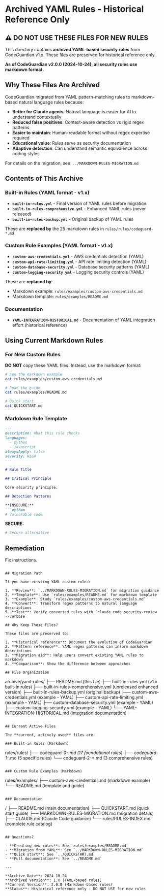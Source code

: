# Archived YAML Rules - Historical Reference Only

## ⚠️ DO NOT USE THESE FILES FOR NEW RULES

This directory contains **archived YAML-based security rules** from CodeGuardian v1.x. These files are preserved for historical reference only.

**As of CodeGuardian v2.0.0 (2024-10-24), all security rules use markdown format.**

## Why These Files Are Archived

CodeGuardian migrated from YAML pattern-matching rules to markdown-based natural language rules because:

- **Better for Claude agents**: Natural language is easier for AI to understand contextually
- **Reduced false positives**: Context-aware detection vs rigid regex patterns
- **Easier to maintain**: Human-readable format without regex expertise required
- **Educational value**: Rules serve as security documentation
- **Adaptive detection**: Can understand semantic equivalence across coding styles

For details on the migration, see: `../MARKDOWN-RULES-MIGRATION.md`

## Contents of This Archive

### Built-in Rules (YAML format - v1.x)

- **`built-in-rules.yml`** - Final version of YAML rules before migration
- **`built-in-rules-comprehensive.yml`** - Enhanced YAML rules (never released)
- **`built-in-rules-backup.yml`** - Original backup of YAML rules

These are **replaced by** the 25 markdown rules in `rules/rules/codeguard-*.md`

### Custom Rule Examples (YAML format - v1.x)

- **`custom-aws-credentials.yml`** - AWS credentials detection (YAML)
- **`custom-api-rate-limiting.yml`** - API rate limiting detection (YAML)
- **`custom-database-security.yml`** - Database security patterns (YAML)
- **`custom-logging-security.yml`** - Logging security controls (YAML)

These are **replaced by**:
- Markdown example: `rules/examples/custom-aws-credentials.md`
- Markdown template: `rules/examples/README.md`

### Documentation

- **`YAML-INTEGRATION-HISTORICAL.md`** - Documentation of YAML integration effort (historical reference)

## Using Current Markdown Rules

### For New Custom Rules

**DO NOT** copy these YAML files. Instead, use the markdown format:

```bash
# See the markdown example
cat rules/examples/custom-aws-credentials.md

# Read the guide
cat rules/examples/README.md

# Quick start
cat QUICKSTART.md
```

### Markdown Rule Template

```markdown
---
description: What this rule checks
languages:
  - python
  - javascript
alwaysApply: false
severity: HIGH
---

# Rule Title

## Critical Principle

Core security principle.

## Detection Patterns

**INSECURE:**
```python
# Vulnerable code
```

**SECURE:**
```python
# Secure alternative
```

## Remediation

Fix instructions.
```

## Migration Path

If you have existing YAML custom rules:

1. **Review**: `../MARKDOWN-RULES-MIGRATION.md` for migration guidance
2. **Template**: Use `rules/examples/README.md` for markdown template
3. **Example**: Study `rules/examples/custom-aws-credentials.md`
4. **Convert**: Transform regex patterns to natural language descriptions
5. **Test**: Verify converted rules with `claude code security-review --verbose`

## Why Keep These Files?

These files are preserved to:

1. **Historical reference**: Document the evolution of CodeGuardian
2. **Pattern reference**: YAML regex patterns can inform markdown descriptions
3. **Migration aid**: Help users convert existing YAML rules to markdown
4. **Comparison**: Show the difference between approaches

## File Organization

```
archive/yaml-rules/
├── README.md (this file)
├── built-in-rules.yml (v1.x built-in rules)
├── built-in-rules-comprehensive.yml (unreleased enhanced version)
├── built-in-rules-backup.yml (original backup)
├── custom-aws-credentials.yml (example - YAML)
├── custom-api-rate-limiting.yml (example - YAML)
├── custom-database-security.yml (example - YAML)
├── custom-logging-security.yml (example - YAML)
└── YAML-INTEGRATION-HISTORICAL.md (integration documentation)
```

## Current Active Files

The **current, actively used** files are:

### Built-in Rules (Markdown)
```
rules/rules/
├── codeguard-0-*.md (17 foundational rules)
├── codeguard-1-*.md (5 specific rules)
└── codeguard-2-*.md (3 comprehensive rules)
```

### Custom Rule Examples (Markdown)
```
rules/examples/
├── custom-aws-credentials.md (markdown example)
└── README.md (template and guide)
```

### Documentation
```
/
├── README.md (main documentation)
├── QUICKSTART.md (quick start guide)
├── MARKDOWN-RULES-MIGRATION.md (migration details)
├── CLAUDE.md (Claude Code guidance)
└── rules/RULES-INDEX.md (complete rule catalog)
```

## Questions?

- **Creating new rules**: See `rules/examples/README.md`
- **Migration from YAML**: See `../MARKDOWN-RULES-MIGRATION.md`
- **Quick start**: See `../QUICKSTART.md`
- **Full documentation**: See `../README.md`

---

**Archive Date**: 2024-10-24
**Archived Version**: 1.x (YAML-based rules)
**Current Version**: 2.0.0 (Markdown-based rules)
**Status**: Historical reference only - DO NOT USE for new rules
